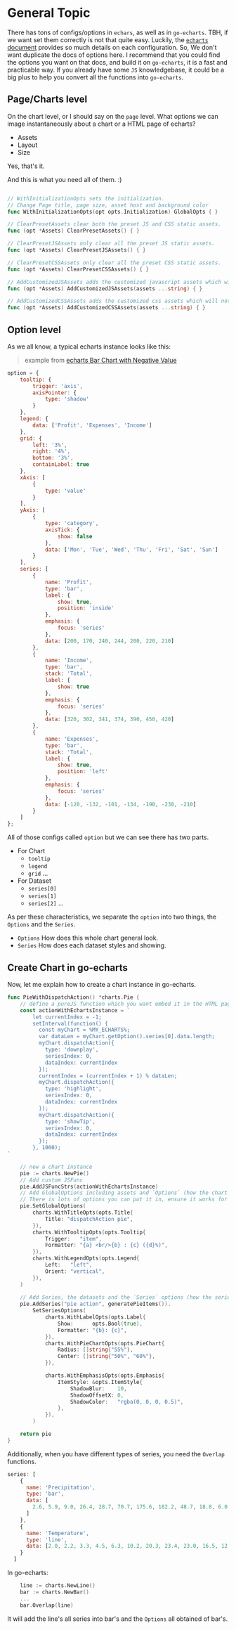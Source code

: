 # General Topic

There has tons of configs/options in `echars`, as well as in `go-echarts`.
TBH, if we want set them correctly is not that quite easy.
Luckily, the [`echarts` document](https://echarts.apache.org/en/option.html#title) provides so much details on each
configuration.
So, We don't want duplicate the docs of options here.
I recommend that you could find the options you want
on that docs, and build it on `go-echarts`, it is a fast and practicable way.
If you already have some `JS` knowledgebase, it could be a big plus to help you convert all the functions
into `go-echarts`.

## Page/Charts level

On the chart level, or I should say on the `page` level.
What options we can image instantaneously about a chart or a HTML page of echarts?

- Assets
- Layout
- Size

Yes, that's it.

And this is what you need all of them. :)

```go

// WithInitializationOpts sets the initialization.
// Change Page title, page size, asset host and background color
func WithInitializationOpts(opt opts.Initialization) GlobalOpts { }

// ClearPresetAssets clear both the preset JS and CSS static assets.
func (opt *Assets) ClearPresetAssets() { }

// ClearPresetJSAssets only clear all the preset JS static assets.
func (opt *Assets) ClearPresetJSAssets() { }

// ClearPresetCSSAssets only clear all the preset CSS static assets.
func (opt *Assets) ClearPresetCSSAssets() { }

// AddCustomizedJSAssets adds the customized javascript assets which will not be added the `host` prefix.
func (opt *Assets) AddCustomizedJSAssets(assets ...string) { }

// AddCustomizedCSSAssets adds the customized css assets which will not be added the `host` prefix.
func (opt *Assets) AddCustomizedCSSAssets(assets ...string) { }

```

## Option level

As we all know, a typical echarts instance looks like this:
> example
> from [echarts Bar Chart with Negative Value](https://echarts.apache.org/examples/en/editor.html?c=bar-negative)

```js
option = {
    tooltip: {
        trigger: 'axis',
        axisPointer: {
            type: 'shadow'
        }
    },
    legend: {
        data: ['Profit', 'Expenses', 'Income']
    },
    grid: {
        left: '3%',
        right: '4%',
        bottom: '3%',
        containLabel: true
    },
    xAxis: [
        {
            type: 'value'
        }
    ],
    yAxis: [
        {
            type: 'category',
            axisTick: {
                show: false
            },
            data: ['Mon', 'Tue', 'Wed', 'Thu', 'Fri', 'Sat', 'Sun']
        }
    ],
    series: [
        {
            name: 'Profit',
            type: 'bar',
            label: {
                show: true,
                position: 'inside'
            },
            emphasis: {
                focus: 'series'
            },
            data: [200, 170, 240, 244, 200, 220, 210]
        },
        {
            name: 'Income',
            type: 'bar',
            stack: 'Total',
            label: {
                show: true
            },
            emphasis: {
                focus: 'series'
            },
            data: [320, 302, 341, 374, 390, 450, 420]
        },
        {
            name: 'Expenses',
            type: 'bar',
            stack: 'Total',
            label: {
                show: true,
                position: 'left'
            },
            emphasis: {
                focus: 'series'
            },
            data: [-120, -132, -101, -134, -190, -230, -210]
        }
    ]
};
```

All of those configs called `option` but we can see there has two parts.

- For Chart
    - `tooltip`
    - `legend`
    - `grid`
      ...
- For Dataset
    - `series[0]`
    - `series[1]`
    - `series[2]`
      ...

As per these characteristics, we separate the `option` into two things, the `Options` and the `Series`.

- `Options`
  How does this whole chart general look.
- `Series`
  How does each dataset styles and showing.

## Create Chart in go-echarts

Now, let me explain how to create a chart instance in go-echarts.

```go
func PieWithDispatchAction() *charts.Pie {
	// define a pureJS function which you want embed it in the HTML page
	const actionWithEchartsInstance = `
		let currentIndex = -1;
		setInterval(function() {
		  const myChart = %MY_ECHARTS%;
		  var dataLen = myChart.getOption().series[0].data.length;
		  myChart.dispatchAction({
			type: 'downplay',
			seriesIndex: 0,
			dataIndex: currentIndex
		  });
		  currentIndex = (currentIndex + 1) % dataLen;
		  myChart.dispatchAction({
			type: 'highlight',
			seriesIndex: 0,
			dataIndex: currentIndex
		  });
		  myChart.dispatchAction({
			type: 'showTip',
			seriesIndex: 0,
			dataIndex: currentIndex
		  });
		}, 1000);
`

	// new a chart instance
	pie := charts.NewPie()
	// Add custom JSFunc
	pie.AddJSFuncStrs(actionWithEchartsInstance)
	// Add GlobalOptions including assets and `Options` (how the chart show)
	// There is lots of options you can put it in, ensure it works for you chart type tho.
	pie.SetGlobalOptions(
		charts.WithTitleOpts(opts.Title{
			Title: "dispatchAction pie",
		}),
		charts.WithTooltipOpts(opts.Tooltip{
			Trigger:   "item",
			Formatter: "{a} <br/>{b} : {c} ({d}%)",
		}),
		charts.WithLegendOpts(opts.Legend{
			Left:   "left",
			Orient: "vertical",
		}),
	)
    
	// Add Series, the datasets and the `Series` options (how the series show)
	pie.AddSeries("pie action", generatePieItems()).
		SetSeriesOptions(
			charts.WithLabelOpts(opts.Label{
				Show:      opts.Bool(true),
				Formatter: "{b}: {c}",
			}),
			charts.WithPieChartOpts(opts.PieChart{
				Radius: []string{"55%"},
				Center: []string{"50%", "60%"},
			}),

			charts.WithEmphasisOpts(opts.Emphasis{
				ItemStyle: &opts.ItemStyle{
					ShadowBlur:    10,
					ShadowOffsetX: 0,
					ShadowColor:   "rgba(0, 0, 0, 0.5)",
				},
			}),
		)

	return pie
}
```

Additionally, when you have different types of series, you need the `Overlap` functions.
```js
series: [
    {
      name: 'Precipitation',
      type: 'bar',
      data: [
        2.6, 5.9, 9.0, 26.4, 28.7, 70.7, 175.6, 182.2, 48.7, 18.8, 6.0, 2.3
      ]
    },
    {
      name: 'Temperature',
      type: 'line',
      data: [2.0, 2.2, 3.3, 4.5, 6.3, 10.2, 20.3, 23.4, 23.0, 16.5, 12.0, 6.2]
    }
  ]
```

In go-echarts:

```go
    line := charts.NewLine()
    bar := charts.NewBar()
    ...
    bar.Overlap(line)
```

It will add the line's all series into bar's and the `Options` all obtained of bar's. 

